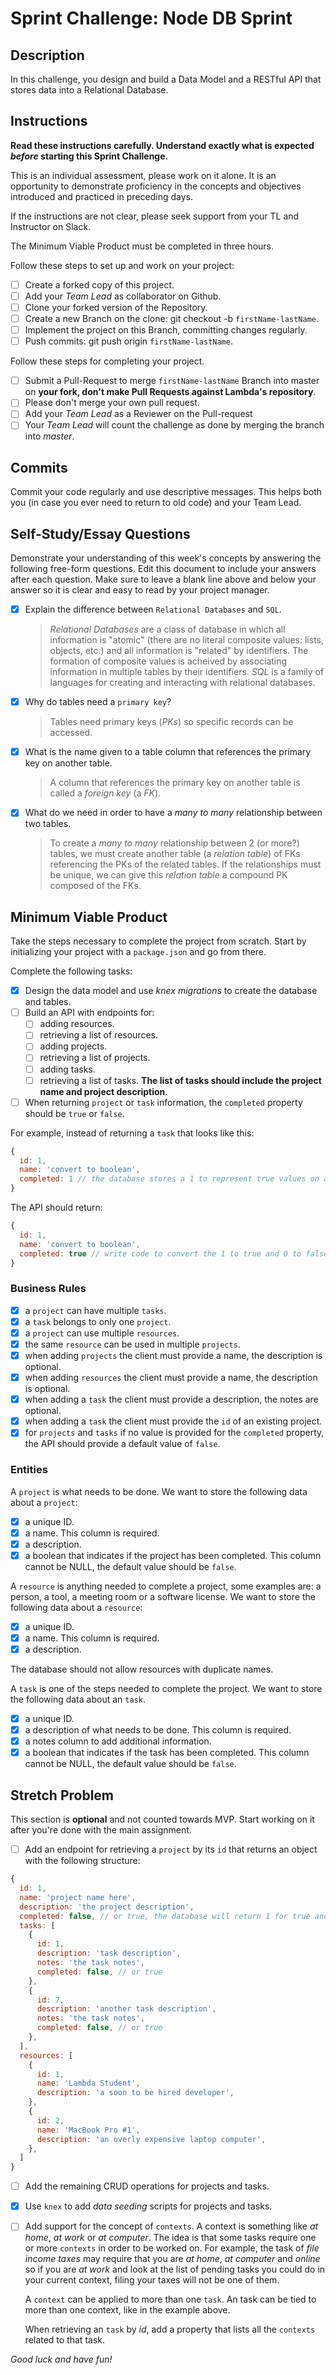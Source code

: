 # Sprint Challenge: Node DB Sprint

## Description

In this challenge, you design and build a Data Model and a RESTful API that stores data into a Relational Database.

## Instructions

**Read these instructions carefully. Understand exactly what is expected _before_ starting this Sprint Challenge.**

This is an individual assessment, please work on it alone. It is an opportunity to demonstrate proficiency in the concepts and objectives introduced and practiced in preceding days.

If the instructions are not clear, please seek support from your TL and Instructor on Slack.

The Minimum Viable Product must be completed in three hours.

Follow these steps to set up and work on your project:

-   [ ] Create a forked copy of this project.
-   [ ] Add your _Team Lead_ as collaborator on Github.
-   [ ] Clone your forked version of the Repository.
-   [ ] Create a new Branch on the clone: git checkout -b `firstName-lastName`.
-   [ ] Implement the project on this Branch, committing changes regularly.
-   [ ] Push commits: git push origin `firstName-lastName`.

Follow these steps for completing your project.

-   [ ] Submit a Pull-Request to merge `firstName-lastName` Branch into master on **your fork, don't make Pull Requests against Lambda's repository**.
-   [ ] Please don't merge your own pull request.
-   [ ] Add your _Team Lead_ as a Reviewer on the Pull-request
-   [ ] Your _Team Lead_ will count the challenge as done by merging the branch into _master_.

## Commits

Commit your code regularly and use descriptive messages. This helps both you (in case you ever need to return to old code) and your Team Lead.

## Self-Study/Essay Questions

Demonstrate your understanding of this week's concepts by answering the following free-form questions. Edit this document to include your answers after each question. Make sure to leave a blank line above and below your answer so it is clear and easy to read by your project manager.

-   [x] Explain the difference between `Relational Databases` and `SQL`.

    > _Relational Databases_ are a class of database in which all information is "atomic" (there are no literal composite values: lists, objects, etc.) and all information is "related" by identifiers. The formation of composite values is acheived by associating information in multiple tables by their identifiers. _SQL_ is a family of languages for creating and interacting with relational databases.

-   [x] Why do tables need a `primary key`?

    > Tables need primary keys (_PKs_) so specific records can be accessed.

-   [x] What is the name given to a table column that references the primary key on another table.

    > A column that references the primary key on another table is called a _foreign key_ (a _FK_).

-   [x] What do we need in order to have a _many to many_ relationship between two tables.

    > To create a _many to many_ relationship between 2 (or more?) tables, we must create another table (a _relation table_) of FKs referencing the PKs of the related tables. If the relationships must be unique, we can give this _relation table_ a compound PK composed of the FKs.

## Minimum Viable Product

Take the steps necessary to complete the project from scratch. Start by initializing your project with a `package.json` and go from there.

Complete the following tasks:

-   [x] Design the data model and use _knex migrations_ to create the database and tables.
-   [ ] Build an API with endpoints for:
    -   [ ] adding resources.
    -   [ ] retrieving a list of resources.
    -   [ ] adding projects.
    -   [ ] retrieving a list of projects.
    -   [ ] adding tasks.
    -   [ ] retrieving a list of tasks. **The list of tasks should include the project name and project description**.
-   [ ] When returning `project` or `task` information, the `completed` property should be `true` or `false`.

For example, instead of returning a `task` that looks like this:

```js
{
  id: 1,
  name: 'convert to boolean',
  completed: 1 // the database stores a 1 to represent true values on a boolean field
}
```

The API should return:

```js
{
  id: 1,
  name: 'convert to boolean',
  completed: true // write code to convert the 1 to true and 0 to false
}
```

### Business Rules

-   [x] a `project` can have multiple `tasks`.
-   [x] a `task` belongs to only one `project`.
-   [x] a `project` can use multiple `resources`.
-   [x] the same `resource` can be used in multiple `projects`.
-   [x] when adding `projects` the client must provide a name, the description is optional.
-   [x] when adding `resources` the client must provide a name, the description is optional.
-   [x] when adding a `task` the client must provide a description, the notes are optional.
-   [x] when adding a `task` the client must provide the `id` of an existing project.
-   [x] for `projects` and `tasks` if no value is provided for the `completed` property, the API should provide a default value of `false`.

### Entities

A `project` is what needs to be done. We want to store the following data about a `project`:

-   [x] a unique ID.
-   [x] a name. This column is required.
-   [x] a description.
-   [x] a boolean that indicates if the project has been completed. This column cannot be NULL, the default value should be `false`.

A `resource` is anything needed to complete a project, some examples are: a person, a tool, a meeting room or a software license. We want to store the following data about a `resource`:

-   [x] a unique ID.
-   [x] a name. This column is required.
-   [x] a description.

The database should not allow resources with duplicate names.

A `task` is one of the steps needed to complete the project. We want to store the following data about an `task`.

-   [x] a unique ID.
-   [x] a description of what needs to be done. This column is required.
-   [x] a notes column to add additional information.
-   [x] a boolean that indicates if the task has been completed. This column cannot be NULL, the default value should be `false`.

## Stretch Problem

This section is **optional** and not counted towards MVP. Start working on it after you're done with the main assignment.

-   [ ] Add an endpoint for retrieving a `project` by its `id` that returns an object with the following structure:

```js
{
  id: 1,
  name: 'project name here',
  description: 'the project description',
  completed: false, // or true, the database will return 1 for true and 0 for false
  tasks: [
    {
      id: 1,
      description: 'task description',
      notes: 'the task notes',
      completed: false, // or true
    },
    {
      id: 7,
      description: 'another task description',
      notes: 'the task notes',
      completed: false, // or true
    },
  ],
  resources: [
    {
      id: 1,
      name: 'Lambda Student',
      description: 'a soon to be hired developer',
    },
    {
      id: 2,
      name: 'MacBook Pro #1',
      description: 'an overly expensive laptop computer',
    },
  ]
}
```

-   [ ] Add the remaining CRUD operations for projects and tasks.

-   [x] Use `knex` to add _data seeding_ scripts for projects and tasks.

-   [ ] Add support for the concept of `contexts`. A context is something like _at home_, _at work_ or _at computer_. The idea is that some tasks require one or more `contexts` in order to be worked on. For example, the task of _file income taxes_ may require that you are _at home_, _at computer_ and _online_ so if you are _at work_ and look at the list of pending tasks you could do in your current context, filing your taxes will not be one of them.

    A `context` can be applied to more than one `task`. An task can be tied to more than one context, like in the example above.

    When retrieving an `task` by _id_, add a property that lists all the `contexts` related to that task.

_Good luck and have fun!_
